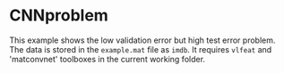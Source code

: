 # CNNproblem
This example shows the low validation error but high test error problem. The data is stored in the `example.mat` file as `imdb`. It requires `vlfeat` and 'matconvnet' toolboxes in the current working folder.
